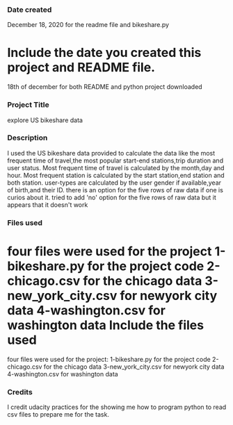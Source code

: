 ### Date created

December ‎18, ‎2020 for the readme file and bikeshare.py 

Include the date you created this project and README file.
=======
18th of december for both README and python project downloaded

### Project Title
explore US bikeshare data

### Description
I used the US bikeshare data provided to calculate the data like the most frequent time of travel,the most popular start-end stations,trip duration and user status. 
Most frequent time of travel is calculated by the month,day and hour. Most frequent station is calculated by the start station,end station and both station. 
user-types are calculated by the user gender if available,year of birth,and their ID. 
there is an option for the five rows of raw data if one is curios about it.
tried to add 'no' option for the five rows of raw data but it appears that it doesn't work 
### Files used
four files were used for the project
1-bikeshare.py for the project code
2-chicago.csv for the chicago data
3-new_york_city.csv for newyork city data
4-washington.csv for washington data
Include the files used
=======
four files were used for the project: 
1-bikeshare.py for the project code 
2-chicago.csv for the chicago data 
3-new_york_city.csv for newyork city data 
4-washington.csv for washington data

### Credits
I credit udacity practices for the showing me how to program python to read csv files to prepare me for the task.
